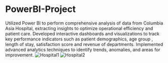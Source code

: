 # PowerBI-Project
Utilized Power BI to perform comprehensive analysis of data from Columbia Asia Hospital, extracting insights to optimize operational efficiency and patient care. Developed interactive dashboards and visualizations to track key performance indicators such as patient demographics, age group , length of stay, satisfaction score and revenue of departments. Implemented advanced analytics techniques to identify trends, anomalies, and areas for improvement.
![Hospital1](https://github.com/saisweatha/PowerBI-Project/assets/80455282/894916fe-19c3-4ec6-a16b-6339caaddbfc)
![Hospital2](https://github.com/saisweatha/PowerBI-Project/assets/80455282/c321fb73-c274-421b-80c2-b5f827e95a65)

